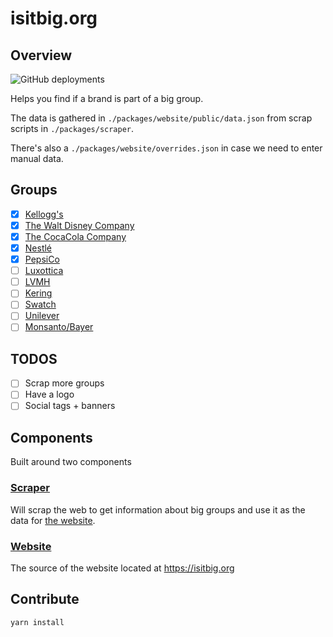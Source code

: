 # isitbig.org

## Overview

![GitHub deployments](https://img.shields.io/github/deployments/yoannmoinet/isitbig.org/production?label=vercel&logo=vercel&logoColor=white)

Helps you find if a brand is part of a big group.

The data is gathered in `./packages/website/public/data.json` from scrap scripts in `./packages/scraper`.

There's also a `./packages/website/overrides.json` in case we need to enter manual data.

## Groups

-   [x] [Kellogg's](https://isitbig.org/brand/kellogs)
-   [x] [The Walt Disney Company](https://isitbig.org/brand/disney)
-   [x] [The CocaCola Company](https://isitbig.org/brand/the-coca-cola-company)
-   [x] [Nestlé](https://isitbig.org/brand/nestle)
-   [x] [PepsiCo](https://isitbig.org/brand/pepsico)
-   [ ] [Luxottica](https://www.luxottica.com/en/eyewear-brands)
-   [ ] [LVMH](https://www.lvmh.com/houses/)
-   [ ] [Kering](https://www.kering.com/en/houses/)
-   [ ] [Swatch]()
-   [ ] [Unilever](https://www.unilever.com/brands/all-brands/)
-   [ ] [Monsanto/Bayer](https://www.bayer.com/en/products/products-from-A-to-Z)

## TODOS

-   [ ] Scrap more groups
-   [ ] Have a logo
-   [ ] Social tags + banners

## Components

Built around two components

### [Scraper](./packages/scraper)

Will scrap the web to get information about big groups and use it as the data for [the website](./packages/website).

### [Website](./packages/website)

The source of the website located at https://isitbig.org

## Contribute

```bash
yarn install
```
